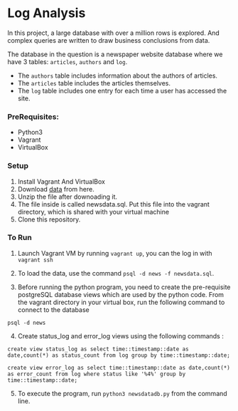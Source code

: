 # Log Analysis

In this project, a large database with over a million rows is explored. And complex queries are written to draw business conclusions from data.

The database in the question is a newspaper website database where we have 3 tables: `articles`, `authors` and `log`.

* The `authors` table includes information about the authors of articles.
* The `articles` table includes the articles themselves.
* The `log` table includes one entry for each time a user has accessed the site.

### PreRequisites:
- Python3
- Vagrant
- VirtualBox

### Setup
1. Install Vagrant And VirtualBox
2. Download [data](https://d17h27t6h515a5.cloudfront.net/topher/2016/August/57b5f748_newsdata/newsdata.zip) from here. 
3. Unzip the file after downoading it.
4. The file inside is called newsdata.sql. Put this file into the vagrant directory, which is shared with your virtual machine
2. Clone this repository.

### To Run

1. Launch Vagrant VM by running `vagrant up`, you can the log in with `vagrant ssh`

2. To load the data, use the command `psql -d news -f newsdata.sql`.

3. Before running the python program, you need to create the pre-requisite postgreSQL database views which are used by the python code.
From the vagrant directory in your virtual box, run the following command to connect to the database

`psql -d news`

4. Create status_log and error_log views using the following commands :

`create view status_log as select time::timestamp::date as date,count(*) as status_count from log group by time::timestamp::date;`

`create view error_log as select time::timestamp::date as date,count(*) as error_count from log where status like '%4%' group by time::timestamp::date;`

5. To execute the program, run `python3 newsdatadb.py` from the command line.


